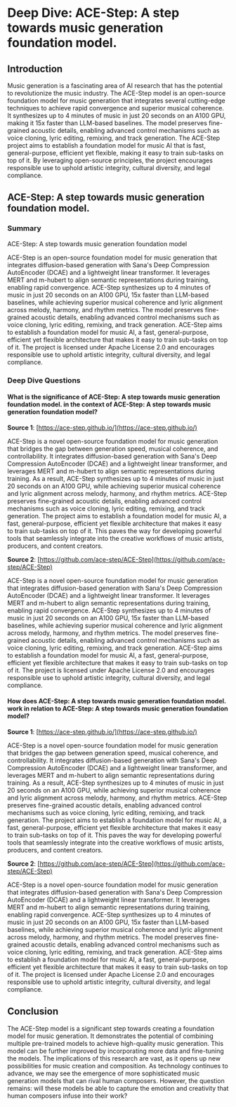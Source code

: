 # Deep Dive: ACE-Step: A step towards music generation foundation model.


## Introduction

Music generation is a fascinating area of AI research that has the potential to revolutionize the music industry. The ACE-Step model is an open-source foundation model for music generation that integrates several cutting-edge techniques to achieve rapid convergence and superior musical coherence. It synthesizes up to 4 minutes of music in just 20 seconds on an A100 GPU, making it 15x faster than LLM-based baselines. The model preserves fine-grained acoustic details, enabling advanced control mechanisms such as voice cloning, lyric editing, remixing, and track generation. The ACE-Step project aims to establish a foundation model for music AI that is fast, general-purpose, efficient yet flexible, making it easy to train sub-tasks on top of it. By leveraging open-source principles, the project encourages responsible use to uphold artistic integrity, cultural diversity, and legal compliance.


## ACE-Step: A step towards music generation foundation model.

### Summary
ACE-Step: A step towards music generation foundation model

ACE-Step is an open-source foundation model for music generation that integrates diffusion-based generation with Sana's Deep Compression AutoEncoder (DCAE) and a lightweight linear transformer. It leverages MERT and m-hubert to align semantic representations during training, enabling rapid convergence. ACE-Step synthesizes up to 4 minutes of music in just 20 seconds on an A100 GPU, 15x faster than LLM-based baselines, while achieving superior musical coherence and lyric alignment across melody, harmony, and rhythm metrics. The model preserves fine-grained acoustic details, enabling advanced control mechanisms such as voice cloning, lyric editing, remixing, and track generation. ACE-Step aims to establish a foundation model for music AI, a fast, general-purpose, efficient yet flexible architecture that makes it easy to train sub-tasks on top of it. The project is licensed under Apache License 2.0 and encourages responsible use to uphold artistic integrity, cultural diversity, and legal compliance.


### Deep Dive Questions

#### What is the significance of ACE-Step: A step towards music generation foundation model. in the context of ACE-Step: A step towards music generation foundation model?

**Source 1**: [https://ace-step.github.io/](https://ace-step.github.io/)

ACE-Step is a novel open-source foundation model for music generation that bridges the gap between generation speed, musical coherence, and controllability. It integrates diffusion-based generation with Sana's Deep Compression AutoEncoder (DCAE) and a lightweight linear transformer, and leverages MERT and m-hubert to align semantic representations during training. As a result, ACE-Step synthesizes up to 4 minutes of music in just 20 seconds on an A100 GPU, while achieving superior musical coherence and lyric alignment across melody, harmony, and rhythm metrics. ACE-Step preserves fine-grained acoustic details, enabling advanced control mechanisms such as voice cloning, lyric editing, remixing, and track generation. The project aims to establish a foundation model for music AI, a fast, general-purpose, efficient yet flexible architecture that makes it easy to train sub-tasks on top of it. This paves the way for developing powerful tools that seamlessly integrate into the creative workflows of music artists, producers, and content creators.


**Source 2**: [https://github.com/ace-step/ACE-Step](https://github.com/ace-step/ACE-Step)

ACE-Step is a novel open-source foundation model for music generation that integrates diffusion-based generation with Sana's Deep Compression AutoEncoder (DCAE) and a lightweight linear transformer. It leverages MERT and m-hubert to align semantic representations during training, enabling rapid convergence. ACE-Step synthesizes up to 4 minutes of music in just 20 seconds on an A100 GPU, 15x faster than LLM-based baselines, while achieving superior musical coherence and lyric alignment across melody, harmony, and rhythm metrics. The model preserves fine-grained acoustic details, enabling advanced control mechanisms such as voice cloning, lyric editing, remixing, and track generation. ACE-Step aims to establish a foundation model for music AI, a fast, general-purpose, efficient yet flexible architecture that makes it easy to train sub-tasks on top of it. The project is licensed under Apache License 2.0 and encourages responsible use to uphold artistic integrity, cultural diversity, and legal compliance.


#### How does ACE-Step: A step towards music generation foundation model. work in relation to ACE-Step: A step towards music generation foundation model?

**Source 1**: [https://ace-step.github.io/](https://ace-step.github.io/)

ACE-Step is a novel open-source foundation model for music generation that bridges the gap between generation speed, musical coherence, and controllability. It integrates diffusion-based generation with Sana's Deep Compression AutoEncoder (DCAE) and a lightweight linear transformer, and leverages MERT and m-hubert to align semantic representations during training. As a result, ACE-Step synthesizes up to 4 minutes of music in just 20 seconds on an A100 GPU, while achieving superior musical coherence and lyric alignment across melody, harmony, and rhythm metrics. ACE-Step preserves fine-grained acoustic details, enabling advanced control mechanisms such as voice cloning, lyric editing, remixing, and track generation. The project aims to establish a foundation model for music AI, a fast, general-purpose, efficient yet flexible architecture that makes it easy to train sub-tasks on top of it. This paves the way for developing powerful tools that seamlessly integrate into the creative workflows of music artists, producers, and content creators.


**Source 2**: [https://github.com/ace-step/ACE-Step](https://github.com/ace-step/ACE-Step)

ACE-Step is a novel open-source foundation model for music generation that integrates diffusion-based generation with Sana's Deep Compression AutoEncoder (DCAE) and a lightweight linear transformer. It leverages MERT and m-hubert to align semantic representations during training, enabling rapid convergence. ACE-Step synthesizes up to 4 minutes of music in just 20 seconds on an A100 GPU, 15x faster than LLM-based baselines, while achieving superior musical coherence and lyric alignment across melody, harmony, and rhythm metrics. The model preserves fine-grained acoustic details, enabling advanced control mechanisms such as voice cloning, lyric editing, remixing, and track generation. ACE-Step aims to establish a foundation model for music AI, a fast, general-purpose, efficient yet flexible architecture that makes it easy to train sub-tasks on top of it. The project is licensed under Apache License 2.0 and encourages responsible use to uphold artistic integrity, cultural diversity, and legal compliance.


## Conclusion

The ACE-Step model is a significant step towards creating a foundation model for music generation. It demonstrates the potential of combining multiple pre-trained models to achieve high-quality music generation. This model can be further improved by incorporating more data and fine-tuning the models. The implications of this research are vast, as it opens up new possibilities for music creation and composition. As technology continues to advance, we may see the emergence of more sophisticated music generation models that can rival human composers. However, the question remains: will these models be able to capture the emotion and creativity that human composers infuse into their work?